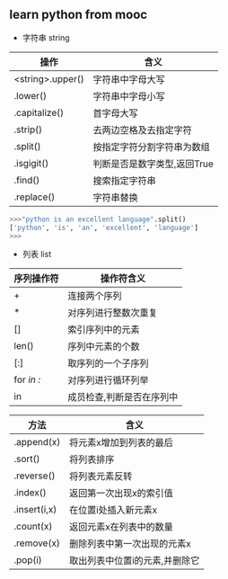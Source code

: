 ## learn python from mooc
* 字符串 string

|          操作         |          含义             |
|-----------------------|--------------------------| 
| \<string\>.upper()      | 字符串中字母大写           |
| <string>.lower()      | 字符串中字母小写           |
| <string>.capitalize() | 首字母大写                 |
| <string>.strip()      | 去两边空格及去指定字符      |
| <string>.split()      | 按指定字符分割字符串为数组  |
| <string>.isgigit()    | 判断是否是数字类型,返回True |
| <string>.find()       | 搜索指定字符串             |
| <string>.replace()    | 字符串替换                 |

```python
>>>"python is an excellent language".split()
['python', 'is', 'an', 'excellent', 'language']
>>>
```

* 列表 list

|    序列操作符          |          操作符含义          |
|-----------------------|------------------------------| 
| <seq> + <seq>         | 连接两个序列                  |
| <seq> * <int>         | 对序列进行整数次重复          |
| <seq>[<int>]          | 索引序列中的元素              |
| len(<seq>)            | 序列中元素的个数              |
| <seq>[<int>:<int>]    | 取序列的一个子序列            |
| for <var> in <seq> :  | 对序列进行循环列举            |
| <expr> in <seq>       | 成员检查,判断<expr>是否在序列中|

|          方法         |          含义               |
|-----------------------|-----------------------------| 
| <list>.append(x)       | 将元素x增加到列表的最后      |
| <list>.sort()         | 将列表排序                   |
| <list>.reverse()      | 将列表元素反转               |
| <list>.index()        | 返回第一次出现x的索引值       |
| <list>.insert(i,x)    | 在位置i处插入新元素x          |
| <list>.count(x)       | 返回元素x在列表中的数量       |
| <list>.remove(x)      | 删除列表中第一次出现的元素x    |
| <list>.pop(i)         | 取出列表中位置i的元素,并删除它 |
